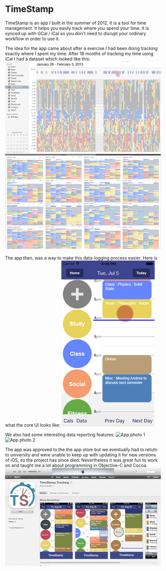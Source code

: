 # TimeStamp

TimeStamp is an app I built in the summer of 2012. It is a tool for time management. It helps you easily track where you spend your time. It is synced up with GCal / iCal so you don't need to disrupt your ordinary workflow in order to use it.

The idea for the app came about after a exercise I had been doing tracking exactly where I spent my time. After 18 months of tracking my time using iCal I had a dataset which looked like this:
![iCal data 1](https://raw.githubusercontent.com/ahussain3/TimeStamp/master/ical_data.png)
![iCal data 2](https://raw.githubusercontent.com/ahussain3/TimeStamp/master/ical_data_2.png)

The app then, was a way to make this data-logging process easier. Here is what the core UI looks like:
![UI gif](https://raw.githubusercontent.com/ahussain3/TimeStamp/master/TimeStamp_Demo.gif)

We also had some interesting data reporting features:
![App photo 1](https://raw.githubusercontent.com/ahussain3/TimeStamp/blob/master/app_photo_1.jpg)
![App photo 2](https://raw.githubusercontent.com/ahussain3/TimeStamp/blob/master/app_photo_2.jpg)

The app was approved to the the app store but we eventually had to retutn to university and were unable to keep up with updating it for new versions of iOS, so the project has since died. Nevertheless it was great fun to work on and taught me a lot about programming in Objective-C and Cocoa.
![App store picture](https://raw.githubusercontent.com/ahussain3/TimeStamp/master/app_store.png)
